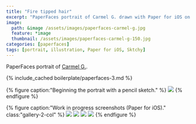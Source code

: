 ```yaml
---
title: "Fire tipped hair"
excerpt: "PaperFaces portrait of Carmel G. drawn with Paper for iOS on an iPad."
image: 
  path: &image /assets/images/paperfaces-carmel-g.jpg 
  feature: *image
  thumbnail: /assets/images/paperfaces-carmel-g-150.jpg
categories: [paperfaces]
tags: [portrait, illustration, Paper for iOS, Sktchy]
---
```


PaperFaces portrait of [Carmel G.](https://sktchy.com/uViYnH).

{% include_cached boilerplate/paperfaces-3.md %}

{% figure caption:"Beginning the portrait with a pencil sketch." %}
[![](/assets/images/paperfaces-carmel-g-process-1-750.jpg)](/assets/images/paperfaces-carmel-g-process-1-lg.jpg)
{% endfigure %}

{% figure caption:"Work in progress screenshots (Paper for iOS)." class:"gallery-2-col" %}
[![](/assets/images/paperfaces-carmel-g-process-2-600.jpg)](/assets/images/paperfaces-carmel-g-process-2-lg.jpg)
[![](/assets/images/paperfaces-carmel-g-process-3-600.jpg)](/assets/images/paperfaces-carmel-g-process-3-lg.jpg)
[![](/assets/images/paperfaces-carmel-g-process-4-600.jpg)](/assets/images/paperfaces-carmel-g-process-4-lg.jpg)
[![](/assets/images/paperfaces-carmel-g-process-5-600.jpg)](/assets/images/paperfaces-carmel-g-process-5-lg.jpg)
{% endfigure %}
